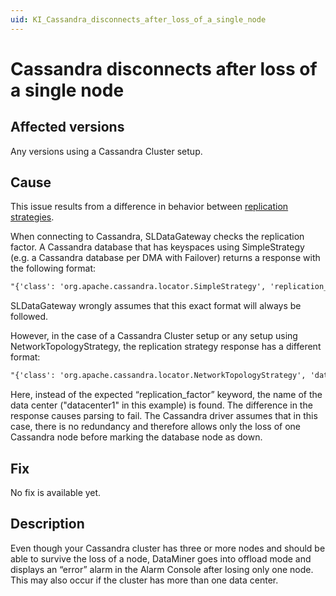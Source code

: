 ```yaml
---
uid: KI_Cassandra_disconnects_after_loss_of_a_single_node
---
```


# Cassandra disconnects after loss of a single node

## Affected versions

Any versions using a Cassandra Cluster setup.

## Cause

This issue results from a difference in behavior between [replication strategies](https://docs.datastax.com/en/cassandra-oss/3.0/cassandra/architecture/archDataDistributeReplication.html).

When connecting to Cassandra, SLDataGateway checks the replication factor. A Cassandra database that has keyspaces using SimpleStrategy (e.g. a Cassandra database per DMA with Failover) returns a response with the following format:

```txt
"{'class': 'org.apache.cassandra.locator.SimpleStrategy', 'replication_factor': '2'}"
```

SLDataGateway wrongly assumes that this exact format will always be followed.

However, in the case of a Cassandra Cluster setup or any setup using NetworkTopologyStrategy, the replication strategy response has a different format:

```txt
"{'class': 'org.apache.cassandra.locator.NetworkTopologyStrategy', 'datacenter1': '2'}"
```

Here, instead of the expected “replication_factor” keyword, the name of the data center ("datacenter1" in this example) is found. The difference in the response causes parsing to fail. The Cassandra driver assumes that in this case, there is no redundancy and therefore allows only the loss of one Cassandra node before marking the database node as down.

## Fix

No fix is available yet.

## Description

Even though your Cassandra cluster has three or more nodes and should be able to survive the loss of a node, DataMiner goes into offload mode and displays an “error” alarm in the Alarm Console after losing only one node. This may also occur if the cluster has more than one data center.
